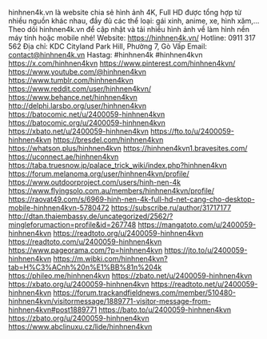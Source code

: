 hinhnen4k.vn là website chia sẻ hình ảnh 4K, Full HD được tổng hợp từ nhiều nguồn khác nhau, đầy đủ các thể loại: gái xinh, anime, xe, hình xăm,… Theo dõi hinhnen4k.vn để cập nhật và tải nhiều hình ảnh về làm hình nền máy tính hoặc mobile nhé!
Website: https://hinhnen4k.vn/
Hotline: 0911 317 562
Địa chỉ: KDC Cityland Park Hill, Phường 7, Gò Vấp
Email: contact@hinhnen4k.vn
Hastag: #hinhnen4k #hinhnen4kvn
https://x.com/hinhnen4kvn
https://www.pinterest.com/hinhnen4kvn/
https://www.youtube.com/@hinhnen4kvn
https://www.tumblr.com/hinhnen4kvn
https://www.reddit.com/user/hinhnen4kvn/
https://www.behance.net/hinhnen4kvn
http://delphi.larsbo.org/user/hinhnen4kvn
https://batocomic.net/u/2400059-hinhnen4kvn
https://batocomic.org/u/2400059-hinhnen4kvn
https://xbato.net/u/2400059-hinhnen4kvn
https://fto.to/u/2400059-hinhnen4kvn
https://bresdel.com/hinhnen4kvn
https://whatson.plus/hinhnen4kvn
https://hinhnen4kvn1.bravesites.com/
https://uconnect.ae/hinhnen4kvn
https://taba.truesnow.jp/palace_trick_wiki/index.php?hinhnen4kvn
https://forum.melanoma.org/user/hinhnen4kvn/profile/
https://www.outdoorproject.com/users/hinh-nen-4k
https://www.flyingsolo.com.au/members/hinhnen4kvn/profile/
https://raovat49.com/s/6969-hinh-nen-4k-full-hd-net-cang-cho-desktop-mobile-hinhnen4kvn-5780472
https://subscribe.ru/author/31717177
http://dtan.thaiembassy.de/uncategorized/2562/?mingleforumaction=profile&id=267748
https://mangatoto.com/u/2400059-hinhnen4kvn
https://readtoto.org/u/2400059-hinhnen4kvn
https://readtoto.com/u/2400059-hinhnen4kvn
https://www.pageorama.com/?p=hinhnen4kvn
https://jto.to/u/2400059-hinhnen4kvn
https://m.wibki.com/hinhnen4kvn?tab=H%C3%ACnh%20n%E1%BB%81n%204k
https://phileo.me/hinhnen4kvn
https://zbato.net/u/2400059-hinhnen4kvn
https://xbato.org/u/2400059-hinhnen4kvn
https://readtoto.net/u/2400059-hinhnen4kvn
https://forum.trackandfieldnews.com/member/510480-hinhnen4kvn/visitormessage/1889771-visitor-message-from-hinhnen4kvn#post1889771
https://bato.to/u/2400059-hinhnen4kvn
https://zbato.org/u/2400059-hinhnen4kvn
https://www.abclinuxu.cz/lide/hinhnen4kvn